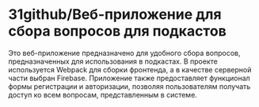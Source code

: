 # 31github/Веб-приложение для сбора вопросов для подкастов
Это веб-приложение предназначено для удобного сбора вопросов, предназначенных для использования в подкастах. В проекте используется Webpack для сборки фронтенда, а в качестве серверной части выбран Firebase. Приложение также предоставляет функционал формы регистрации и авторизации, позволяя пользователям получать доступ ко всем вопросам, представленным в системе.
